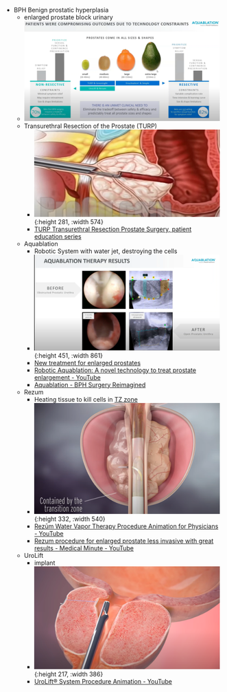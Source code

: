 - BPH Benign prostatic hyperplasia
	- enlarged prostate block urinary
	- ![image.png](../assets/image_1683681761694_0.png)
	- Transurethral Resection of the Prostate (TURP)
		- ![image.png](../assets/image_1683682298474_0.png){:height 281, :width 574}
		- [TURP Transurethral Resection Prostate Surgery, patient education series](https://youtu.be/CB7ff7QFZkQ?t=24)
	- Aquablation
		- Robotic System with water jet, destroying the cells
		- ![image.png](../assets/image_1683682219032_0.png){:height 451, :width 861}
		- [New treatment for enlarged prostates](https://www.youtube.com/watch?v=Q0_hQAqxhNY)
		- [Robotic Aquablation: A novel technology to treat prostate enlargement - YouTube](https://youtu.be/gVN_bwpu-l0?t=140)
		- [Aquablation - BPH Surgery Reimagined](https://youtu.be/2AJO2Tkwn6Q?t=714)
	- Rezum
		- Heating tissue to kill cells in [TZ zone](((643c962f-61e1-4b94-b480-cc4079ed8013)))
		- ![image.png](../assets/image_1683682431560_0.png){:height 332, :width 540}
		- [Rezūm Water Vapor Therapy Procedure Animation for Physicians - YouTube](https://www.youtube.com/watch?v=ukQpfBE0oMg)
		- [Rezum procedure for enlarged prostate less invasive with great results - Medical Minute - YouTube](https://www.youtube.com/watch?v=U0-EGEqVNJ4)
	- UroLift
		- implant
		- ![image.png](../assets/image_1683682394005_0.png){:height 217, :width 386}
		- [UroLift® System Procedure Animation - YouTube](https://www.youtube.com/watch?v=e20Ak49YD6E)
